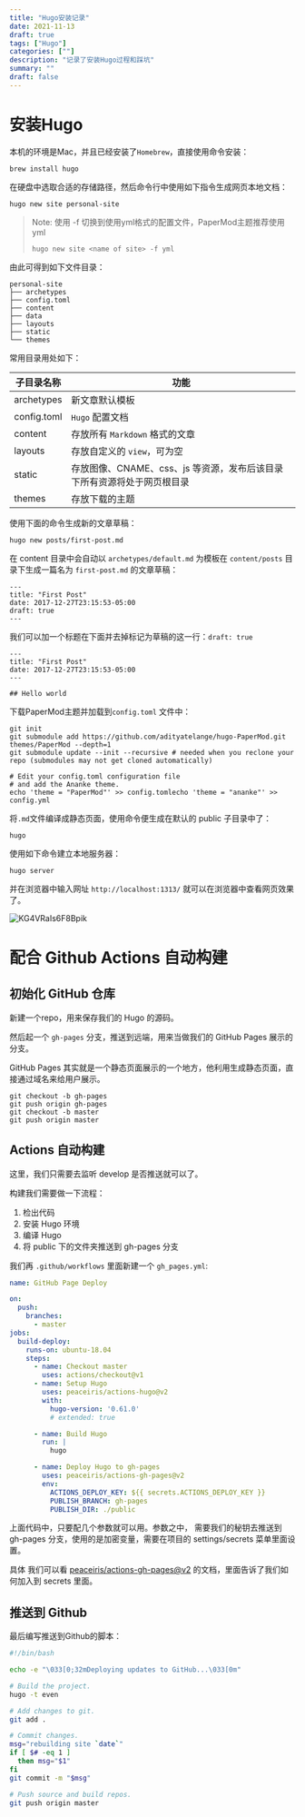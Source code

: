 ```yaml
---
title: "Hugo安装记录"
date: 2021-11-13
draft: true
tags: ["Hugo"]
categories: [""]
description: "记录了安装Hugo过程和踩坑"
summary: ""
draft: false
---
```


# 安装Hugo

本机的环境是Mac，并且已经安装了`Homebrew`，直接使用命令安装：

```shell
brew install hugo
```

在硬盘中选取合适的存储路径，然后命令行中使用如下指令生成网页本地文档：

```shell
hugo new site personal-site
```

> Note: 使用 -f 切换到使用yml格式的配置文件，PaperMod主题推荐使用yml
>
> ```shell
> hugo new site <name of site> -f yml
> ```

由此可得到如下文件目录：

```text
personal-site
├── archetypes
├── config.toml
├── content
├── data
├── layouts
├── static
└── themes
```

常用目录用处如下：

| 子目录名称 | 功能 |
| ------------ | ---------------------------------------------------------------------- |
| archetypes | 新文章默认模板 |
| config.toml | `Hugo` 配置文档 |
| content | 存放所有 `Markdown` 格式的文章 |
| layouts | 存放自定义的 `view`，可为空 |
| static | 存放图像、CNAME、css、js 等资源，发布后该目录下所有资源将处于网页根目录 |
| themes | 存放下载的主题 |

使用下面的命令生成新的文章草稿：

```shell
hugo new posts/first-post.md
```

在 content 目录中会自动以 `archetypes/default.md` 为模板在 `content/posts` 目录下生成一篇名为 `first-post.md` 的文章草稿：

```text
---
title: "First Post"
date: 2017-12-27T23:15:53-05:00
draft: true
---
```

我们可以加一个标题在下面并去掉标记为草稿的这一行：`draft: true`

```text
---
title: "First Post"
date: 2017-12-27T23:15:53-05:00
---

## Hello world
```

下载PaperMod主题并加载到`config.toml` 文件中：

```shell
git init
git submodule add https://github.com/adityatelange/hugo-PaperMod.git themes/PaperMod --depth=1
git submodule update --init --recursive # needed when you reclone your repo (submodules may not get cloned automatically)

# Edit your config.toml configuration file
# and add the Ananke theme.
echo 'theme = "PaperMod"' >> config.tomlecho 'theme = "ananke"' >> config.yml
```

将`.md`文件编译成静态页面，使用命令便生成在默认的 public 子目录中了：

```shell
hugo
```

使用如下命令建立本地服务器：

```shell
hugo server
```

并在浏览器中输入网址 `http://localhost:1313/` 就可以在浏览器中查看网页效果了。

![KG4VRaIs6F8Bpik](https://i.loli.net/2021/11/13/KG4VRaIs6F8Bpik.png)

# 配合 Github Actions 自动构建

## 初始化 GitHub 仓库

新建一个repo，用来保存我们的 Hugo 的源码。

然后起一个 `gh-pages` 分支，推送到远端，用来当做我们的 GitHub Pages 展示的分支。

GitHub Pages 其实就是一个静态页面展示的一个地方，他利用生成静态页面，直接通过域名来给用户展示。

```shell
git checkout -b gh-pages
git push origin gh-pages
git checkout -b master
git push origin master
```

## Actions 自动构建

这里，我们只需要去监听 develop 是否推送就可以了。

构建我们需要做一下流程：

1. 检出代码
2. 安装 Hugo 环境
3. 编译 Hugo
4. 将 public 下的文件夹推送到 gh-pages 分支

我们再 `.github/workflows` 里面新建一个 `gh_pages.yml`:

```yml
name: GitHub Page Deploy

on:
  push:
    branches:
      - master
jobs:
  build-deploy:
    runs-on: ubuntu-18.04
    steps:
      - name: Checkout master
        uses: actions/checkout@v1
      - name: Setup Hugo
        uses: peaceiris/actions-hugo@v2
        with:
          hugo-version: '0.61.0'
          # extended: true

      - name: Build Hugo
        run: |
          hugo

      - name: Deploy Hugo to gh-pages
        uses: peaceiris/actions-gh-pages@v2
        env:
          ACTIONS_DEPLOY_KEY: ${{ secrets.ACTIONS_DEPLOY_KEY }}
          PUBLISH_BRANCH: gh-pages
          PUBLISH_DIR: ./public
```

上面代码中，只要配几个参数就可以用。参数之中， 需要我们的秘钥去推送到 gh-pages 分支，使用的是加密变量，需要在项目的 settings/secrets 菜单里面设置。

具体 我们可以看 [peaceiris/actions-gh-pages@v2](https://github.com/peaceiris/actions-gh-pages) 的文档，里面告诉了我们如何加入到 secrets 里面。

## 推送到 Github

最后编写推送到Github的脚本：

```sh
#!/bin/bash

echo -e "\033[0;32mDeploying updates to GitHub...\033[0m"

# Build the project.
hugo -t even

# Add changes to git.
git add .

# Commit changes.
msg="rebuilding site `date`"
if [ $# -eq 1 ]
  then msg="$1"
fi
git commit -m "$msg"

# Push source and build repos.
git push origin master
```

